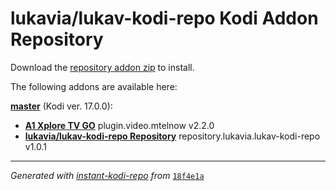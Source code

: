 # lukavia/lukav-kodi-repo Kodi Addon Repository

Download the [repository addon zip](master/datadir/repository.lukavia.lukav-kodi-repo/repository.lukavia.lukav-kodi-repo-1.0.1.zip) to install.

The following addons are available here:

[__master__](master/addons.xml) (Kodi ver. 17.0.0):

- [__A1 Xplore TV GO__](master/datadir/plugin.video.mtelnow/plugin.video.mtelnow-2.2.0.zip) plugin.video.mtelnow v2.2.0
- [__lukavia/lukav-kodi-repo Repository__](master/datadir/repository.lukavia.lukav-kodi-repo/repository.lukavia.lukav-kodi-repo-1.0.1.zip) repository.lukavia.lukav-kodi-repo v1.0.1

----
_Generated with [instant-kodi-repo](https://github.com/ping/instant-kodi-repo/) from_ [``18f4e1a``](https://github.com/lukavia/lukav-kodi-repo/commit/18f4e1ac8b05d93cca1b721acee8fa331e3efa86)
